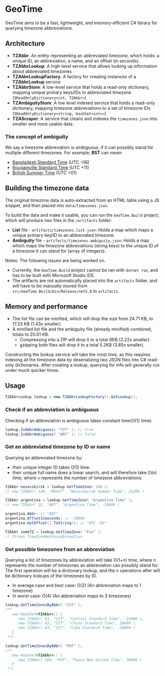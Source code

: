 # GeoTime
GeoTime aims to be a fast, lightweight, and memory-efficient C# library for querying timezone abbreviations.

## Architecture
 - **TZAbbr**: An entity representing an abbreviated timezone, which holds: a unique ID, an abbreviation, a name, and an offset (in seconds).
 - **TZAbbrLookup**: A high-level service that allows looking up information about abbreviated timezones
 - **TZAbbrLookupFactory**: A factory for creating instances of a **TZAbbrLookup** service
 - **TZAbbrStore**: A low-level service that holds a read-only dictionary, mapping unique primary keys/IDs to abbreviated timezone (`IReadOnlyDictionary<int, TZAbbr>`)
 - **TZAmbiguityStore**: A low level indexed service that holds a read-only dictionary, mapping timezone abbreviations to a set of timezone IDs (`IReadOnlyDictionary<string, HashSet<int>>`)
 - **TZAScraper**: A service that cleans and indexes the `timezones.json` into smaller and more usable data.

### The concept of ambiguity
We say a timezone abbreviation is *ambiguous*, if it can possibly stand for multiple different timezones. For example, **BST** can mean:
 - [Bangladesh Standard Time](https://en.wikipedia.org/wiki/Bangladesh_Standard_Time) (UTC -06)
 - [Bougainville Standard Time](https://en.wikipedia.org/wiki/Bougainville_Standard_Time) (UTC +11)
 - [British Summer Time](https://en.wikipedia.org/wiki/British_Summer_Time) (UTC +01)

## Building the timezone data
The original timezone data is auto-extracted from an HTML table using a JS snippet, and then placed into `data/timezones.json`.

To build the data and make it usable, you can run the `GeoTime.Build` project, which will produce two files in the `/artifacts` folder:

 - **List** file - `artifacts/timezones.list.json`: Holds a map which maps a unique primary key/ID to an abbreviated timezone.
 - **Ambiguity** file - `artifacts/timezones.ambiguity.json`: Holds a map which maps the timezone abbreviations (string keys) to the unique ID of a timezone it can stand for (array of integers).

Notes:
The following issues are being worked on.
 - Currently, the `GeoTime.Build` project cannot be ran with `dotnet run`, and has to be built with Microsoft Studio IDE.
 - The artifacts are not automatically placed into the `artifacts` folder, and will have to be *manually* moved from `src/GeoTime.Build/bin/Release/net5.0` to `artifacts`.

## Memory and performance
 - The list file can be minified, which will drop the size from 24.71 KB, to 17.33 KB (1.43x smaller).
 - A minified list file and the ambiguity file (already minified) combined, totals to 20.01 KB.
   - Compressing into a ZIP will drop it to a total 9KB (2.22x smaller).
   - gzipping both files will drop it to a total 5.2KB (3.85x smaller).

Constructing the lookup service will take the most time, as this requires indexing all the timezone data by deserializing two JSON files into C# read-only dictionaries. After creating a lookup, querying for info will generally run under much quicker times.

## Usage
```csharp
TZAbbrLookup lookup = new TZAbbrLookupFactory().GetLookup();
```

### Check if an abbreviation is ambiguous
Checking if an abbreviation is ambiguous takes constant time(O(1) time).

```csharp
lookup.IsAbbrAmbiguous( "CST" ); // true
lookup.IsAbbrAmbiguous( "ART" ); // false
```

### Get an abbreviated timezone by ID or name
Querying an abbreviated timezone by:
  * their unique integer ID takes O(1) time.
  * their unique full name does a linear search, and will therefore take O(n) time, where `n` represents the number of timezone abbreviations.

```csharp
TZAbbr novosibirsk = lookup.GetTimeZone( 149 );
// new TZAbbr( 149, "NOVST", "Novosibirsk Summer Time", 25200 )

TZAbbr argentina = lookup.GetTimeZone( "Argentina Time" );
// new TZAbbr( 22, "ART", "Argentina Time", -10800 )

argentina.Abbr; // "ART"
argentina.OffsetInSeconds; // -10800
argentina.GetOffset().ToString(); // "UTC -03"

TZAbbr someTZ = lookup.GetTimeZone( "Foo" );
// throws TimeZoneNotFoundException
```

### Get possible timezones from an abbreviation
Querying a list of timezones by abbreviation will take O(1+n) time, where n represents the number of timezones an abbreviation can possibly stand for. The first operation will be a dictionary lookup, and the n operations after will be dictionary lookups of the timezones by ID.

* In average case and best case: O(2) (An abbreviation maps to 1 timezone)
* In worst case: O(4) (An abbreviation maps to 3 timezones)

```csharp
lookup.GetTimeZonesByAbbr( "CST" );
/**
   new HashSet<TZAbbr>() {
      new TZAbbr( 61, "CST", "Central Standard Time", -21600 ),
      new TZAbbr( 62, "CST", "China Standard Time", 28800 ),
      new TZAbbr( 63, "CST", "Cuba Standard Time", -18000 )
   }
 **/

lookup.GetTimeZonesByABbr( "PGT" );
/**
   new HashSet<TZAbbr>() {
      new TZAbbr( 166, "PGT", "Papua New Guinea Time", 36000 )
   }
 **/
```
